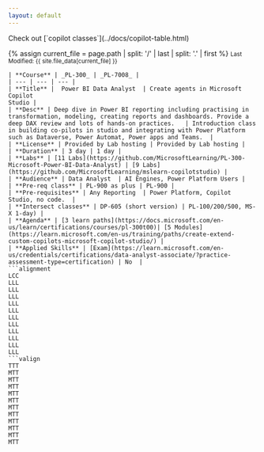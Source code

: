 ```yaml
---
layout: default
---
```

<span class="no-print">
Check out [`copilot classes`](../docs/copilot-table.html)
</span>

{% assign current_file = page.path | split: '/' | last | split: '.' | first %}
<small>Last Modified: {{ site.file_data[current_file] }}</small>


```table
| **Course** | _PL-300_ | _PL-7008_ |
| --- | --- | --- | 
| **Title** |  Power BI Data Analyst  | Create agents in Microsoft Copilot 
Studio | 
| **Desc** | Deep dive in Power BI reporting including practising in transformation, modeling, creating reports and dashboards. Provide a deep DAX review and lots of hands-on practices.   | Introduction class in building co-pilots in studio and integrating with Power Platform such as Dataverse, Power Automat, Power apps and Teams.  | 
| **License** | Provided by Lab hosting | Provided by Lab hosting | 
| **Duration** | 3 day | 1 day | 
| **Labs** | [11 Labs](https://github.com/MicrosoftLearning/PL-300-Microsoft-Power-BI-Data-Analyst) | [9 Labs](https://github.com/MicrosoftLearning/mslearn-copilotstudio) |  
| **Audience** | Data Analyst  | AI Engines, Power Platform Users |  
| **Pre-req class** | PL-900 as plus | PL-900 |
| **Pre-requisites** | Any Reporting  | Power Platform, Copilot Studio, no code.  |
| **Intersect classes** | DP-605 (short version) | PL-100/200/500, MS-X 1-day) |
| **Agenda** | [3 learn paths](https://docs.microsoft.com/en-us/learn/certifications/courses/pl-300t00)| [5 Modules](https://learn.microsoft.com/en-us/training/paths/create-extend-custom-copilots-microsoft-copilot-studio/) |
| **Applied Skills** | [Exam](https://learn.microsoft.com/en-us/credentials/certifications/data-analyst-associate/?practice-assessment-type=certification) | No  |
```alignment
LCC
LLL
LLL
LLL
LLL
LLL
LLL
LLL
LLL
LLL
LLL
LLL
```valign
TTT
MTT
MTT
MTT
MTT
MTT
MTT
MTT
MTT
MTT
MTT
MTT
```
